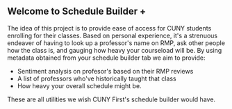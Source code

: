 ## Welcome to Schedule Builder + 
The idea of this project is to provide ease of access for CUNY students enrolling for their classes. Based on personal experience, it's a strenuous endeaver of having to look up a professor's name on RMP, ask other people how the class is, and gauging how heavy your courseload will be. By using metadata obtained from your schedule builder tab we aim to provide:
- Sentiment analysis on profesor's based on their RMP reviews
- A list of professors who've historically taught that class
- How heavy your overall schedule might be. 

These are all utilities we wish CUNY First's schedule builder would have. 
